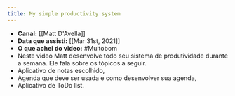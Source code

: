 ```yaml
---
title: My simple productivity system
---
```


- **Canal:** [[Matt D'Avella]]
- **Data que assisti:** [[Mar 31st, 2021]]
- **O que achei do video:** #Muitobom
- Neste video Matt desenvolve todo seu sistema de produtividade durante a semana. Ele fala sobre os tópicos a seguir.
- Aplicativo de notas escolhido,
- Agenda que deve ser usada e como desenvolver sua agenda,
- Aplicativo de ToDo list.
